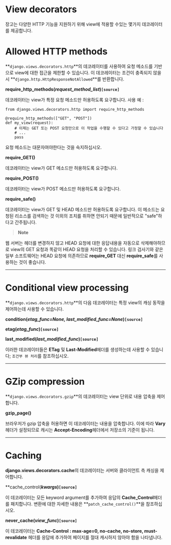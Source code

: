 # View decorators

장고는 다양한 HTTP 기능을 지원하기 위해 view에 적용할 수있는 몇가지 데코레이터를 제공합니다.

# Allowed HTTP methods

**`django.views.decorators.http`**의 데코레이터를 사용하여 요청 메소드를 기반으로 view에 대한 접근을 제한할 수 있습니다. 이 데코레이터는 조건이 충족되지 않을 시 **`django.http.HttpResponseNotAllowed`**를 반환합니다.

**require_http_methods(*request_method_list*)`[source]`**

데코레이터는 view가 특정 요청 메소드만 허용하도록 요구합니다. 사용 예 : 

    from django.views.decorators.http import require_http_methods
     
    @require_http_methods(["GET", "POST"])
    def my_view(request):
        # 이제는 GET 또는 POST 요청만으로 이 작업을 수행할 수 있다고 가정할 수 있습니다
        # ...
        pass

요청 메소드는 대문자여야한다는 것을 숙지하십시오.

**require_GET()**

데코레이터는 view가 GET 메소드만 허용하도록 요구합니다.

**require_POST()**

데코레이터는 view가 POST 메소드만 허용하도록 요구합니다.

**require_safe()**

데코레이터는 view가 GET 및 HEAD 메소드만 허용하도록 요구합니다. 이 메소드는 요청된 리소스를 검색하는 것 이외의 조치를 취하면 안되기 때문에 일반적으로 "safe"하다고 간주됩니다.

> **Note**

웹 서버는 헤더를 변경하지 않고 HEAD 요청에 대한 응답내용을 자동으로 삭제해야하므로 view의 GET 요청과 똑같이 HEAD 요청을 처리할 수 있습니다. 링크 검사기와 같은 일부 소프트웨어는 HEAD 요청에 의존하므로 **require_GET** 대신 **require_safe**를 사용하는 것이 좋습니다.

---

# Conditional view processing

**`django.views.decorators.http`**의 다음 데코레이터는 특정 view의 캐싱 동작을 제어하는데 사용할 수 있습니다.

**condition(*etag_func=None, last_modified_func=None*)`[source]`**

**etag(*etag_func*)`[source]`**

**last_modified(*last_modified_func*)`[source]`**

이러한 데코레이터들은 **ETag** 및 **Last-Modified**헤더를 생성하는데 사용할 수 있습니다; `조건부 뷰 처리`를 참조하십시오.

---

# GZip compression

**`django.views.decorators.gzip`**의 데코레이터는 view 단위로 내용 압축을 제어합니다.

**gzip_page()**

브라우저가 gzip 압축을 허용하면 이 데코레이터는 내용을 압축합니다. 이에 따라 **Vary**헤더가 설정되므로 캐시는 **Accept-Encoding**헤더에서 저장소의 기준이 됩니다.

---

# Caching

**django.views.decorators.cache**의 데코레이터는 서버와 클라이언트 측 캐싱을 제어합니다.

**cache_control(***kwargs*)`[source]`**

이 데코레이터는 모든 keyword argument를 추가하여 응답의 **Cache_Control**헤더를 패치합니다. 변환에 대한 자세한 내용은 **`patch_cache_control()`**을 참조하십시오.

**never_cache(*view_func*)`[source]`**

이 데코레이터는 **Cache-Control : max-age=0, no-cache, no-store, must-revalidate** 헤더를 응답에 추가하여 페이지를 절대 캐시하지 않아야 함을 나타냅니다.